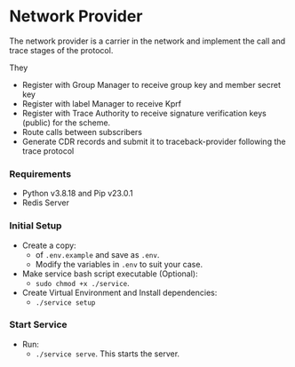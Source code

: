 # Network Provider
The network provider is a carrier in the network and implement the call and trace stages of the protocol. 

They 
- Register with Group Manager to receive group key and member secret key
- Register with label Manager to receive Kprf
- Register with Trace Authority to receive signature verification keys (public) for the scheme.
- Route calls between subscribers
- Generate CDR records and submit it to traceback-provider following the trace protocol


### Requirements
- Python v3.8.18 and Pip v23.0.1
- Redis Server

### Initial Setup
- Create a copy:
    - of ```.env.example``` and save as ```.env```.
    - Modify the variables in ```.env``` to suit your case.
- Make service bash script executable (Optional): 
    - ```sudo chmod +x ./service```.
- Create Virtual Environment and Install dependencies: 
    - ```./service setup```


### Start Service
- Run: 
    - ```./service serve```. This starts the server.
